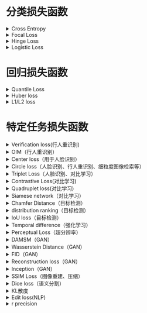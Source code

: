 # 分类损失函数
<details>
  <summary>Cross Entropy</summary>
  <h2>1. 损失函数介绍</h2>
    <br />交叉熵（Cross Entropy）是Shannon信息论中一个重要概念，主要用于度量两个概率分布间的差异性信息。
    <br />交叉熵损失函数用于度量实际输出（概率）与期望输出（概率）的距离，也就是交叉熵的值越小，两个概率分布就越接近。
    <br />交叉熵函数常用于分类(classification)。
  <h2>2. 表达式</h2>
    <br />Cross Entropy Loss 定义如下:
    <br /><img src = "figures/CELoss.png" width = "50%">
  <h2>3. 代码实现</h2>
    <br />Cross Entropy Loss的Python代码
    <pre>
    
    def cross_entropy(a, y):
        return np.sum(np.nan_to_num(-y*np.log(a)-(1-y)*np.log(1-a)))

    # tensorflow version
    loss = tf.reduce_mean(-tf.reduce_sum(y_*tf.log(y), reduction_indices=[1]))

    # numpy version
    loss = np.mean(-np.sum(y_*np.log(y), axis=1))</pre>
</details>

<details>
  <summary>Focal Loss</summary>
  <h2>1. 损失函数介绍</h2>
    <br /> Focal Loss是用于分类问题的带参损失函数, 当前object detection算法：
    <br /> 1. two-stage detector: Faster-RCNN为代表，需要region proposal的算法，由于RPN需要对object进行两次过滤(2-stage)，准确率较高但速度慢
    <br /> 2. one-stage detector: YOLO为代表，速度快准确率不高
    <br /> Focal loss 的目的是让one-stage在维持速度的前提下达到two-stage准确率。作者认为one-stage准确率不佳的核心原因：样本类别不均衡。Focal Loss采用调制因子来减少易分类样本的权重，从而使得模型在训练时更专注于难分类的样本。
  <h2>2. 表达式</h2>
    <br />focal Loss 定义如下:
    <br /><img src = "figures/focal_loss.png" width = "50%">
  <h2>3. 代码实现</h2>
    <br />Focal损失函数的Python代码
    <pre>
       class FocalLoss(nn.Module):
          def __init__(self, gamma=0,alpha=1):
              super(FocalLoss, self).__init__()
              self.gamma = gamma
              self.ce = nn.CrossEntropyLoss()
              self.alpha=alpha
          def forward(self, input, target):
              logp = self.ce(input, target)
              p = torch.exp(-logp)
              loss = (1 - p) ** self.gamma * logp
              loss = self.alpha*loss
              return loss.mean()</pre>
</details>

<details>
  <summary>Hinge Loss</summary>
  <h2>1. 损失函数介绍</h2>
    <br /> 用于2分类问题的不带参损失函数，标签值y的取值+1/-1, 预测值y'∈R, 该二分类问题的目标函数的要求：当y大于等于+1或者小于等于-1时，都是分类器确定的分类结果，此时的损失函数loss为0；而当预测值y'∈(−1,1)时，分类器对分类结果不确定，loss不为0。显然，当y'=0时，loss达到最大值重，从而使得模型在训练时更专注于难分类的样本。
  <h2>2. 表达式</h2>
    <br />Hinge Loss 定义如下:
    <br /><img src = "figures/hinge_loss.png" width = "50%">
  <h2>3. 代码实现</h2>
    <br />Hinge损失函数的Python代码
    <pre>
       loss = max(0, 1-target*prediction)</pre>
</details>

<details>
  <summary>Logistic Loss</summary>
  <h2>1. 损失函数介绍</h2>
    <br /> 用于二分类问题的损失函数
  <h2>2. 表达式</h2>
    <br />Logistic Loss 定义如下:
    <br /><img src = "figures/Logistic_loss.png" width = "50%">
  <h2>3. 代码实现</h2>
    <br />Logistic损失函数的Python代码
    <pre>
       loss = 1 / (1 + torch.exp(-x))</pre>
</details>

# 回归损失函数
<details>
  <summary>Quantile Loss</summary>
  <h2>1. 损失函数介绍</h2>
    <br /> 分位数回归 Quantile Regression 是一类在实际应用中非常有用的回归算法，通常的回归算法是拟合目标值的期望或者中位数，而分位数回归可以通过给定不同的分位点，拟合目标值的不同分位数。
    <br /> 分位数回归是通过使用分位数损失 Quantile Loss 来实现这一点的，分位数损失形式如下，式中的 r 分位数系数。
    <br /><img src = "figures/quantile loss.png" width = "50%">
  <h2>2. 代码实现</h2>
    <br />https://gist.github.com/borgwang/4313e9375ef233c3b812f9f80f1af2bb
</details>

<details>
  <summary>Huber loss</summary>
  <h2>1. 损失函数介绍</h2>
    <br /> Huber Loss 是一个用于回归问题的带参损失函数, 优点是能增强平方误差损失函数(MSE, mean square error)对离群点的鲁棒性。
    <br /> 当预测偏差小于 δ 时，它采用平方误差,当预测偏差大于 δ 时，采用的线性误差。
    <br /> 相比于最小二乘的线性回归，HuberLoss降低了对离群点的惩罚程度，所以 HuberLoss 是一种常用的鲁棒的回归损失函数。
  <h2>2. 表达式</h2>
    <br />Huber Loss 定义如下:
    <br /><img src = "figures/Huber Loss.png" width = "50%">
  <h2>3. 代码实现</h2>
    <br />Huber损失函数的Python代码
    <pre># huber 损失
def huber(true, pred, delta):
    loss = np.where(np.abs(true-pred) < delta , 0.5*((true-pred)**2), delta*np.abs(true - pred) - 0.5*(delta**2))
    return np.sum(loss)</pre>
</details>

<details>
  <summary>L1/L2 loss</summary>
  <h2>1. L1-norm loss function</h2>
    <br /><img src = "figures/L1.png" width = "100%">
  <h2>2. L2-norm loss function</h2>
    <br /><img src = "figures/L2.png" width = "100%">
  <h2>3. L1和L2 损失函数区别</h2>
    <br />L2损失函数是最最常用的损失函数，在回归问题中，也就是我们耳熟能详的最小二乘法。并且在满足高斯马尔可夫条件的时候，可以证明使用L2损失函数所得的参数具有无偏性和有效性。
    <br />但是，L1损失函数也有其自己的优点，下面我们对两个损失函数进行比较。
    <br /><img src = "figures/L1L2.png" width = "100%"> 
    <br />稳健性:
    <br />L1损失函数稳健性强是它最大的优点。面对误差较大的观测，L1损失函数不容易受到它的影响。这是因为:L1损失函数增加的只是一个误差，而L2损失函数增加的是误差的平方。当误差较大时，使用L2损失函数，我们需要更大程度的调整模型以适应这个观测，所以L2损失函数没有L1损失函数那么稳定。
    <br />那么，当我们认为模型中可能存在异常值时，使用L1损失函数可能会更好；但是，当我们需要把误差较大的观测也纳入模型中时，使用L2损失函数更好一些。
    <br />解的稳定性:
    <br />首先，从求解效率上来说，L2损失函数处处可导，而L1损失函数在零点位置是不可导的，这就使得使用L2损失函数求解可以得到一个解析解，而L1损失函数则没有；
    <br />其次，当数据有一个微小的变化时，L1损失函数的变化更大，其解更加的不稳定。

  <h2>4. 代码实现</h2>
    <br />L1/L2 loss的Python代码
    <pre>
    import numpy as np
    #定义L1损失函数
    def L1_loss(y_true,y_pre): 
        return np.sum(np.abs(y_true-y_pre))
    #定义L2损失函数
    def L2_loss(y_true,y_pre):
        return np.sum(np.square(y_true-y_pre))</pre>
</details>

# 特定任务损失函数
<details>
  <summary>Verification loss(行人重识别)</summary>
  <h2>1. 损失函数介绍</h2>
    <br /> verification loss可以度量两个样本之间的关系。
  <h2>2. 表达式</h2>
    <br />定义\:每一对训练图片都有一个标签(same/not)，其中表示两张图片属于同一个行人(正样本对)，反之表示它们属于不同行人(负样本对)。一般情况下，通过fij=(fi-fj)^2得到差分特征fij，其中fi和fj是两个样本xi和xj的嵌入特征。 我们使用p(δij | fij )表示输入对(xi和xj)被识别为δij（0或1)的概率。
    <br /><img src = "figures/Verification_loss.png" width = "50%">
  <h2>3. 代码实现</h2>
    <br />Verification loss的Python代码
    <pre>
  def Verification(y,f):
    return -y*torch.log(p(y,f))-(1-y)*torch.log(1-p(y,f))
</details>

<details>
  <summary>OIM（行人重识别）</summary>
    <br /><img src = "figures/OIM.png" width = "100%">
</details>

<details>
  <summary>Center loss（用于人脸识别）</summary>
  <h2>1. 损失函数介绍</h2>
    <br />Center loss用于人脸识别，与softmax cross entropy loss一起使用。Center loss同时学习每个类的特征中心，并惩罚人脸特征与其对应的中心之间的距离。
    <br />Center loss可以尽可能增大类间距离和类内紧凑性，对于人脸识别非常重要。
  <h2>2. 表达式</h2>
    <br /><img src = "figures/center_loss_1.png" width = "25%">
    <br />类别中心在每个mini-batch中的更新量为
    <br /><img src = "figures/center_loss_2.png" width = "25%">
  <h2>3. 代码实现</h2>
    <pre>
    class CenterLoss(nn.Module):
        def __init__(self, num_classes, feat_dim):
            super(CenterLoss, self).__init__()
            self.num_classes = num_classes
            self.feat_dim = feat_dim
            self.centers = nn.Parameter(torch.randn(self.num_classes, self.feat_dim))
    
        def forward(self, x, labels):
            batch_size = x.size(0)
            distmat = torch.pow(x, 2).sum(dim=1, keepdim=True).expand(batch_size, self.num_classes) + \
                      torch.pow(self.centers, 2).sum(dim=1, keepdim=True).expand(self.num_classes, batch_size).t()
            distmat.addmm_(1, -2, x, self.centers.t())
            classes = torch.arange(self.num_classes).long()
            labels = labels.unsqueeze(1).expand(batch_size, self.num_classes)
            mask = labels.eq(classes.expand(batch_size, self.num_classes))
            dist = distmat * mask.float()
            loss = dist.sum() / batch_size
            return loss
	</pre>
</details>

<details>
  <summary>Circle loss（人脸识别、行人重识别、细粒度图像检索等）</summary>
  <h2>1. 损失函数介绍</h2>
    <br />Circle loss可以用于依赖特征学习的任务（人脸识别、行人重识别、细粒度图像检索等）。
    <br />深度特征学习有两种基本范式，分别是使用类标签和使用正负样本对标签进行学习。这两种学习方法之间并无本质区别，其目标都是最大化类内相似度（s_p）和最小化类间相似度（s_n），很多常用的损失函数都会将s_n和s_p组合成相似度对来优化，并试图减小s_n-s_p。
    <br />Circle loss旨在最大化类内相似度，最小化类间相似度：把所有的s_p和s_n两两配对，并减小在所有的相似性对上二者的差值，并通过两个线性因子控制对相似度的惩罚程度，实现更灵活的优化途径和更明确的优化目标。
    <h2>2. 表达式</h2>
    <br /><img src = "figures/circle_loss.png" width = "50%">
  <h2>3. 代码实现</h2>
    <pre>
    class CircleLoss(nn.Module):
        def __init__(self, m, gamma):
            super(CircleLoss, self).__init__()
            self.m = m
            self.gamma = gamma
            self.soft_plus = nn.Softplus()
    
        def forward(self, sp, sn):
            ap = torch.clamp_min(- sp.detach() + 1 + self.m, min=0.)
            an = torch.clamp_min(sn.detach() + self.m, min=0.)
            delta_p = 1 - self.m
            delta_n = self.m
            logit_p = - ap * (sp - delta_p) * self.gamma
            logit_n = an * (sn - delta_n) * self.gamma
            loss = self.soft_plus(torch.logsumexp(logit_n, dim=0) + torch.logsumexp(logit_p, dim=0))
            return loss
	</pre>
</details>

<details>
  <summary>Triplet Loss（人脸识别、对比学习）</summary>
  <h2>1. 损失函数介绍</h2>
    <br /> 回归问题损失函数，用于人脸识别，学习人脸的embedding, 相似的人脸对应的embedding在特征空间内相近，以此距离作人脸识别
  <h2>2. 表达式</h2>
    <br />Triplet Loss 定义如下:
    <br /> (a, p, n) a: anchor, p: positive sample, n: negetive sample
    <br /><img src = "figures/Triplet_loss.png" width = "50%">
  <h2>3. 代码实现</h2>
    <br />Triplet损失函数的Python代码
    <pre>
       triplet_loss = np.maximum(positive_dist - negative_dist + margin, 0.0)</pre>
</details>

<details>
  <summary>Contrastive Loss(对比学习)</summary>
  <h2>1. 损失函数介绍</h2>
    <br /> 对比学习的损失函数，使近似样本之间的距离越小越好。不近似样本之间的距离如果小于m，则通过互斥使其距离接近m。
  <h2>2. 表达式</h2>
    <br />Contrastive Loss 定义如下:
    <br /><img src = "figures/contrastive_loss.png" width = "50%">
  <h2>3. 代码实现</h2>
    <br />交叉损失函数的Python代码
    <pre>
  class ContrastiveLoss(torch.nn.Module):
    def __init__(self, margin=2.0):
        super(ContrastiveLoss, self).__init__()
        self.margin = margin
    def forward(self, output1, output2, label):
        euclidean_distance = F.pairwise_distance(output1, output2)
        loss_contrastive = torch.mean((1-label)*torch.pow(euclidean_distance, 2)\
          +(label)*torch.pow(torch.clamp(self.margin - euclidean_distance, min=0.0), 2))     
        return loss_contrastive</pre>
</details>
  
<details>
  <summary>Quadruplet loss(对比学习)</summary>
  <h2>1. 损失函数介绍</h2>
    <br /> 对比学习的损失函数，一部分就是正常的triplet loss，这部分loss能够让模型区分出正样本对和负样本对之间的相对距离。另一部分是正样本对和其他任意负样本对之前的相对距离。这一部分约束可以理解成最小的类间距离都要大于类内距离。
  <h2>2. 表达式</h2>
    <br />Quadruplet loss 定义如下:
    <br /><img src = "figures/Quadruplet_loss.png" width = "50%">
  <h2>3. 代码实现</h2>
    <br />Quadruplet loss函数的Python代码
    <pre>
  import tensorflow as tf
  def bh_quadruplet_loss(dists, labels):
    # Defines the "batch hard" quadruplet loss function.
    same_identity_mask = tf.equal(tf.expand_dims(labels, axis=1),tf.expand_dims(labels, axis=0))
    negative_mask = tf.logical_not(same_identity_mask)
    positive_mask = tf.logical_xor(same_identity_mask,tf.eye(tf.shape(labels)[0], dtype=tf.bool))
    different_mask = tf.logical_and(negative_mask,positive_mask )   #create the different probe of data
    furthest_positive = tf.reduce_max(dists * tf.cast(positive_mask, tf.float32), axis=1)
    closest_negative = tf.map_fn(lambda x: tf.reduce_min(tf.boolean_mask(x[0], x[1])),
                                 (dists, negative_mask), tf.float32)
    different_negative = tf.map_fn(lambda x: tf.reduce_min(tf.boolean_mask(x[0], x[1])),
                                 (dists, different_mask), tf.float32)
    diff = 2*furthest_positive - closest_negative-different_negative
    return tf.maximum(diff + TL_MARGIN, 0.0)
</details>
	
<details>
  <summary>Siamese network（对比学习）</summary>
  <h2>1. 损失函数介绍</h2>
    <br /> 孪生神经网络用来衡量两个输入的相似程度。孪生神经网络有两个输入（Input1 and Input2）,将两个输入feed进入两个神经网络（Network1 and Network2），这两个神经网络分别将输入映射到新的空间，形成输入在新的空间中的表示。通过Loss的计算，评价两个输入的相似度。
  <h2>2. 形式</h2>
    <br />标准的孪生网络是共享权值的:
    <br /><img src = "figures/Siamese_network.png" width = "50%">
    <br />伪孪生网络（pseudo-siamese network）是不共享权值的:
    <br /><img src = "figures/pseudo-siamese network.png" width = "50%">
  <h2>3. 损失函数的选择</h2>
    <br />siamese network的初衷是计算两个输入的相似度,。左右两个神经网络分别将输入转换成一个"向量"，在新的空间中，通过判断cosine距离就能得到相似度了。传统的siamese network使用Contrastive Loss。
</details>

<details>
  <summary>Chamfer Distance（目标检测）</summary>
  <h2>1. 损失函数介绍</h2>
    <br /> 一种对于图像的距离变换（distance transform），常用于shaped based object detection。对于一个有特征点和非特征点的二值图像，此距离变换就是求解每一个点到最近特征点的距离。
  <h2>2. 形式</h2>
    <br /><img src = "figures/Chamfer.png" width = "100%">
</details>
	
<details>
  <summary>distribution ranking（目标检测）</summary>
  <h2>1. 损失函数介绍</h2>
    <br /> 这是目标检测领域内提出的loss。在单阶段目标检测任务中存在两个问题，首先，类别之间的候选数量不均衡。如果没有区域提出(region proposal)阶段，背景候选的数量很容易超过前景候选的数量。第二，背景候选的分布不平衡。它们中的大多数可以很容易地与前景对象分开，而只有少数很难区分。考虑到背景候选的不平衡，引入distributional ranking (DR)损失，将前景的约束分布排序在背景候选人的约束分布之上。通过对候选项进行重新加权，得到对应于最坏情况下损失的分布，损失可以集中在前景和背景分布之间的决策边界上。
  <h2>2. 表达式</h2>
    <br />distribution ranking定义如下:
    <br /><img src = "figures/distribution_ranking.png" width = "50%">
  <h2>3. 代码实现</h2>
    <br />distribution ranking的Python代码
    <pre>
class SigmoidDRLoss(nn.Module):
    def __init__(self, pos_lambda=1, neg_lambda=0.1/math.log(3.5), L=6., tau=4.):
        super(SigmoidDRLoss, self).__init__()
        self.margin = 0.5
        self.pos_lambda = pos_lambda
        self.neg_lambda = neg_lambda
        self.L = L
        self.tau = tau

    def forward(self, logits, targets):
        num_classes = logits.shape[1]
        dtype = targets.dtype
        device = targets.device
        class_range = torch.arange(1, num_classes + 1, dtype=dtype, device=device).unsqueeze(0)
        t = targets.unsqueeze(1)
        pos_ind = (t == class_range)
        neg_ind = (t != class_range) * (t >= 0)
        pos_prob = logits[pos_ind].sigmoid()
        neg_prob = logits[neg_ind].sigmoid()
        neg_q = F.softmax(neg_prob/self.neg_lambda, dim=0)
        neg_dist = torch.sum(neg_q * neg_prob)
        if pos_prob.numel() > 0:
            pos_q = F.softmax(-pos_prob/self.pos_lambda, dim=0)
            pos_dist = torch.sum(pos_q * pos_prob)
            loss = self.tau*torch.log(1.+torch.exp(self.L*(neg_dist - pos_dist+self.margin)))/self.L
        else:
            loss = self.tau*torch.log(1.+torch.exp(self.L*(neg_dist - 1. + self.margin)))/self.L
        return loss
</details>
 
<details>
  <summary>IoU loss（目标检测）</summary>
  <h2>1. 损失函数介绍</h2>
    <br />IoU loss用于目标检测任务的边界框回归分支。
    <br />IoU loss直接优化预测边界框与真实边界框之间的交并比，与分别优化边界框的坐标不同，IoU loss考虑了不同坐标之间的相互关系，也可以降低损失对目标尺寸的敏感性。
  <h2>2. 表达式</h2>
    <br /><img src = "figures/iou_loss.png" width = "25%">
  <h2>3. 代码实现</h2>
    <pre>
    def iou_loss(pred, target):
        # shape of pred and target: Nx4
        pred_t, pred_l, pred_b, pred_r = pred.split(1,dim=1)
        target_t, target_l, target_b, target_r = target.split(1,dim=1)
        pred_area = (pred_t + pred_b) * (pred_l + pred_r)
        target_area = (target_t + target_b) * (target_l + target_r)
        i_h = torch.min(pred_t, target_t) + torch.min(pred_b, target_b)
        i_w = torch.min(pred_l, target_l) + torch.min(pred_r, target_r)
        intersection = 
        loss = - torch.log(intersection / (pred_area + target_area - intersection + 1.))
        return loss.mean()
	</pre>
</details>

<details>
  <summary>Temporal difference（强化学习）</summary>
  <h2>1. 介绍</h2>
    <br /> Temporal difference是强化学习中的一种方法。
    <br /> 时间差分是强化学习中最核心也最新奇的想法。它混合了动态规划和蒙特卡洛。和蒙特卡洛类似，时间差分方法从历史经验中去学习，利用了采样的思想；和动态规划类似，使用贝尔曼方程，使用后继状态的值函数更新当前状态的值函数。
  <h2>2. 算法流程</h2>
    <br /><img src = "figures/T D.png" width = "100%">
</details>
  
<details>
  <summary>Perceptual Loss（超分辨率）</summary>
  <h2>1. 损失函数介绍</h2>
    <br /> 超分辨率问题中的损失函数，也被称为感知损失函数。传统的超分工作中通常采用像素级的误差损失，却没有捕获到预测结果和Ground truth之间的感知区别。而感知损失则提供了一种建立在像素级别以上的对图像更高级语义信息的比较。
  <h2>2. 表达式</h2>
    <br />Perceptual Loss 定义如下:
    <br /><img src = "figures/Perceptual loss.png" width = "100%">
</details>
 
<details>
  <summary>DAMSM（GAN）</summary>
    <br /><img src = "figures/DAMSM.png" width = "100%">
</details>
  
<details>
  <summary>Wasserstein Distance（GAN）</summary>
  <h2>1. 损失函数介绍</h2>
    <br /> 传统的GAN loss中（JS散度和KL散度）存在很多问题，导致GAN的训练十分困难，主要表现为：模式坍塌（生成样本多样性不足）、不稳定（难以收敛）。很多研究都对GAN训练的困难性进行了探讨，最关键的问题在于，采用KL散度和JS散度作为两个概率的差异的衡量，如果两个概率的支撑集不重叠，就无法让那个参数化的、可移动的概率分布慢慢靠近以拟合目标分布。因此，研究者提出Wasserstein GAN，即WGAN，采用一种新的Loss定义，即Wasserstein Distance，作为两个概率分布的距离衡量指标。
  <h2>2. 表达式</h2>
    <br />Wasserstein Distance定义如下:
    <br /><img src = "figures/Wasserstein Distance.PNG" width = "50%">
</details>
 
<details>
  <summary>FID（GAN）</summary>
  <h2>1. 损失函数介绍</h2>
    <br /> FID (Frechet Inception Distance score)是计算真实图像和生成图像的特征向量之间距离的一种度量。FID 从原始图像的计算机视觉特征的统计方面的相似度来衡量两组图像的相似度，这种视觉特征是使用 Inception v3 图像分类模型计算的得到的。分数越低代表两组图像越相似，或者说二者的统计量越相似，FID 在最佳情况下的得分为 0.0，表示两组图像相同。FID 分数被用于评估由生成性对抗网络生成的图像的质量，较低的分数与较高质量的图像有很高的相关性。
  <h2>2. 表达式</h2>
    <br />FID定义如下:
    <br /><img src = "figures/FID.PNG" width = "80%">
</details>

<details>
  <summary>Reconstruction loss（GAN）</summary>
  <h2>1. 损失函数介绍</h2>
    <br />faceswap-GAN中构建了一个编码器和两个解码器，训练时使用Reconstruction loss，使源人脸和目标人脸通过对应的编码器和解码器后能够重建，以此训练编码器和解码器。Reconstruction loss使用L1 loss。
  <h2>2. 表达式</h2>
    <br /><img src = "figures/recon_loss.png" width = "25%">
</details>

<details>
  <summary>Inception（GAN）</summary>
  <h2>1. 损失函数介绍</h2>
    <br /> 评价一个生成模型，我们需要考验它两方面性能：1. 生成的图片是否清晰；2. 生成的图片是否多样。生成的图片不够清晰，显然说明生成模型表现欠佳；生成的图片足够清晰，我们还要看是不是能生成足够多样的图片，有些生成模型只能生成有限的几种清晰图片，陷入了所谓 mode collapse，也并不能看作是好的模型。而Inception Score正是这样一种衡量清晰度和多样性的度量指标。更直观而言，对于单一的生成图像，Inception输出的概率分布熵值应该尽量小，因为越小说明生成图像越有可能属于某个类别，代表图像质量高；对于生成器生成的一批图像而言，Inception输出的平均概率分布熵值应该尽量大。因为生成器应该保证生成图像的多样性。
  <h2>2. 表达式</h2>
    <br />Wasserstein Distance定义如下:
    <br /><img src = "figures/Inception.PNG" width = "50%">
</details>
  
<details>
  <summary>SSIM Loss（图像重建、压缩）</summary>
  <h2>1. 损失函数介绍</h2>
    <br /> 当对一幅图片进行有损压缩，或者一幅图片有了噪声、畸变（distortion）等。我们人可以分辨出这两幅图大概率还是同一幅图，但如何有效地衡量他们的相似性呢？传统的L2距离（Mean Square Error,MSE）和L1距离无法衡量图片的结构相似性，因此需要新的度量标准弥补这一缺陷。
  
  研究发现，人眼对光照不敏感，但对局部（图像不同部分）光照的变化敏感；对灰度不敏感，但对各部分灰度的相对变化程度（对比度变化）敏感；并且对整体的结构敏感。基于以上先验信息，研究者提出了SSIM这种structure similarity的方法来做最后变化后的图片与变化前的结构相似性。
  <h2>2. 表达式</h2>
    <br />SSIM Loss定义如下:
    <br /><img src = "figures/SSIM Loss.PNG" width = "50%">
</details>
 
<details>
  <summary>Dice loss（语义分割）</summary>
  <h2>1. 损失函数介绍</h2>
    <br />Dice系数是一种集合相似度度量，是语义分割任务的评价指标之一。
    <br />Dice loss用于分割任务，是一种基于区域的损失函数，直接优化Dice系数，同时可以减少类别不平衡问题的影响。
  <h2>2. 表达式</h2>
    <br /><img src = "figures/dice_loss.png" width = "25%">
  <h2>3. 代码实现</h2>
    <pre>
    def dice_loss(pred, target):
        # shape of pred and target: NxCxHxW
        intersection = (pred * target).sum(dim=(2, 3))
        loss = (2. * intersection + 1.) / (pred.sum(dim=(2, 3)) + target.sum(dim=(2, 3)) + 1.)
        return 1 - loss.mean()
	</pre>
</details>

<details>
  <summary>KL散度</summary>
  <h2>1. 损失函数介绍</h2>
    <br /> 相对熵，又被称为KL散度或信息散度，是两个概率分布间差异的非对称性度量 。在信息论中，相对熵等价于两个概率分布的信息熵的差值，若其中一个概率分布为真实分布，另一个为理论（拟合）分布，则此时相对熵等于交叉熵与真实分布的信息熵之差，表示使用理论分布拟合真实分布时产生的信息损耗 。
  <h2>2. 表达式</h2>
    <br />KL散度定义如下（注意：p*log（p）-p*log(q)=p*log（p/q)，前者更利于推导的理解，后者实现起来更方便）:
    <br /><img src = "figures/KL.png" width = "50%">
  <h2>3. 代码实现</h2>
    <br />KL散度的Python代码
    <pre>
  def KL(P,Q):
    return sum(P * log(P / Q))
</details>
	
<details>
  <summary>Edit loss(NLP)</summary>
  <h2>1. 损失函数介绍</h2>
    <br /> 编辑距离，也叫莱文斯坦Levenshtein 距离，指的是两个字符串之间，由一个转换成另一个所需的最少编辑操作次数。许可的编辑操作包括将一个字符替换成另一个字符，插入一个字符，删除一个字符。
    <br /> 该损失函数的优势在于类似于ctc loss可以计算2个长度不等的序列的损失。编辑距离越大的词被认为是越不相同的。
  <h2>2. 算法</h2>
    <br />编辑距离的算法是首先由俄国科学家Levenshtein提出的，故又叫Levenshtein Distance。源词s，目标词t，算法如下：
    <br /><img src = "figures/Edit.png" width = "50%">
  <h2>3. 代码实现</h2>
    <br />Edit loss Tensorflow代码
    <pre>
	tf.edit_distance(
	    hypothesis,
	    truth,
	    normalize=True,
	    name='edit_distance'
	)</pre>
</details>
	
<details>
  <summary>r precision</summary>
    <br /><img src = "figures/r_precision.png" width = "100%">
</details>
	
